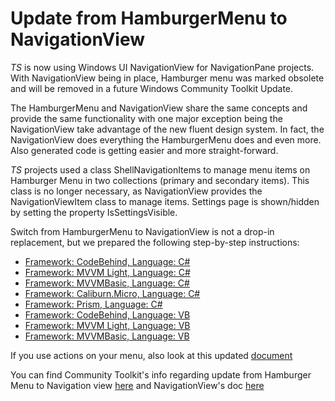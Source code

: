 # Update from HamburgerMenu to NavigationView

*TS* is now using Windows UI NavigationView for NavigationPane projects. With NavigationView being in place, Hamburger menu was marked obsolete and will be removed in a future Windows Community Toolkit Update.

The HamburgerMenu and NavigationView share the same concepts and provide the same functionality with one major exception being the NavigationView take advantage of the new fluent design system. In fact, the NavigationView does everything the HamburgerMenu does and even more. Also generated code is getting easier and more straight-forward.

*TS* projects used a class ShellNavigationItems to manage menu items on Hamburger Menu in two collections (primary and secondary items). This class is no longer necessary, as NavigationView provides the NavigationViewItem class to manage items. Settings page is shown/hidden by setting the property IsSettingsVisible.

Switch from HamburgerMenu to NavigationView is not a drop-in replacement, but we prepared the following step-by-step instructions:

- [Framework: CodeBehind, Language: C#](./updatetonavigationview/codebehind-cs.md)
- [Framework: MVVM Light, Language: C#](./updatetonavigationview/mvvmlight-cs.md)
- [Framework: MVVMBasic, Language: C#](./updatetonavigationview/mvvmbasic-cs.md)
- [Framework: Caliburn.Micro, Language: C#](./updatetonavigationview/caliburnmicro-cs.md)
- [Framework: Prism, Language: C#](./updatetonavigationview/prism-cs.md)
- [Framework: CodeBehind, Language: VB](./updatetonavigationview/codebehind-vb.md)
- [Framework: MVVM Light, Language: VB](./updatetonavigationview/mvvmlight-vb.md)
- [Framework: MVVMBasic, Language: VB](./updatetonavigationview/mvvmbasic-vb.md)

If you use actions on your menu, also look at this updated [document](./navigationpane.md#invokecode)

You can find Community Toolkit's info regarding update from Hamburger Menu to Navigation view [here](https://docs.microsoft.com/windows/communitytoolkit/archive/hamburgermenu#navview)
and NavigationView's doc [here](https://docs.microsoft.com/windows/uwp/design/controls-and-patterns/navigationview)
